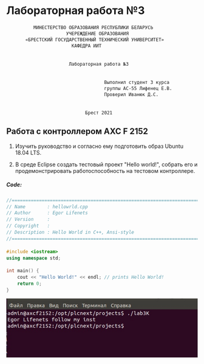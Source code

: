 # Лабораторная работа №3

              МИНЕСТЕРСТВО ОБРАЗОВАНИЯ РЕСПУБЛИКИ БЕЛАРУСЬ
                          УЧЕРЕЖДЕНИЕ ОБРАЗОВАНИЯ
           «БРЕСТСКИЙ ГОСУДАРСТВЕННЫЙ ТЕХНИЧЕСКИЙ УНИВЕРСИТЕТ»
                            КАФЕДРА ИИТ


                           Лабораторная работа №3


                                    	Выполнил студент 3 курса
                                    	группы AC-55 Лифенец Е.В.
                                 		Проверил Иванюк Д.С.


                                 Брест 2021

## Работа с контроллером AXC F 2152

1. Изучить руководство и согласно ему подготовить образ Ubuntu 18.04 LTS.

2. В среде Eclipse создать тестовый проект "Hello world!", собрать его и продемонстрировать работоспособность на тестовом контроллере.

##### Code:

```C++
//============================================================================
// Name        : hellowrld.cpp
// Author      : Egor Lifenets
// Version     :
// Copyright   :
// Description : Hello World in C++, Ansi-style
//============================================================================

#include <iostream>
using namespace std;

int main() {
	cout << "Hello World!" << endl; // prints Hello World!
	return 0;
}

```
<img src="https://github.com/Drunkensoul1/result/blob/main/Lifenets%20Egor%20lab3.png">
